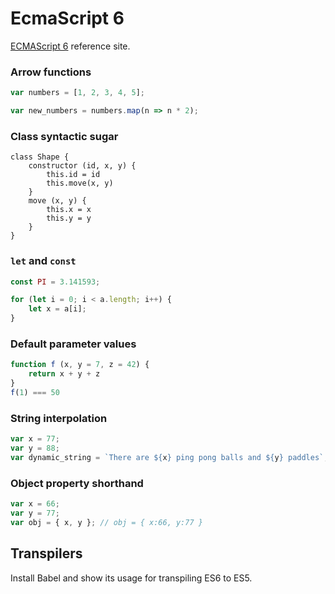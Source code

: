 # EcmaScript 6

[ECMAScript 6](http://es6-features.org/) reference site.

### Arrow functions

```js
var numbers = [1, 2, 3, 4, 5];

var new_numbers = numbers.map(n => n * 2);
```

### Class syntactic sugar

```
class Shape {
    constructor (id, x, y) {
        this.id = id
        this.move(x, y)
    }
    move (x, y) {
        this.x = x
        this.y = y
    }
}
```

### `let` and `const`

```js
const PI = 3.141593;

for (let i = 0; i < a.length; i++) {
    let x = a[i];
}
```

### Default parameter values

```js
function f (x, y = 7, z = 42) {
    return x + y + z
}
f(1) === 50
```

### String interpolation

```js
var x = 77;
var y = 88;
var dynamic_string = `There are ${x} ping pong balls and ${y} paddles`;
```

### Object property shorthand 

```js
var x = 66;
var y = 77;
var obj = { x, y }; // obj = { x:66, y:77 }
```
 

## Transpilers

Install Babel and show its usage for transpiling ES6 to ES5.